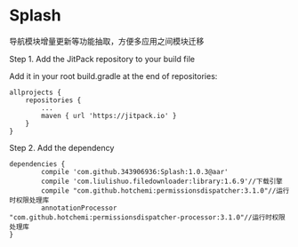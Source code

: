 # Splash
导航模块增量更新等功能抽取，方便多应用之间模块迁移

Step 1. Add the JitPack repository to your build file

Add it in your root build.gradle at the end of repositories:

	allprojects {
		repositories {
			...
			maven { url 'https://jitpack.io' }
		}
	}
  
Step 2. Add the dependency

	dependencies {
	        compile 'com.github.343906936:Splash:1.0.3@aar'
	        compile 'com.liulishuo.filedownloader:library:1.6.9'//下载引擎
            compile "com.github.hotchemi:permissionsdispatcher:3.1.0"//运行时权限处理库
            annotationProcessor "com.github.hotchemi:permissionsdispatcher-processor:3.1.0"//运行时权限处理库
	}
